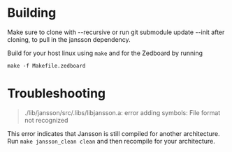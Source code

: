 # Building

Make sure to clone with --recursive or run git submodule update --init after cloning, to pull in the jansson dependency.

Build for your host linux using `make` and for the Zedboard by running

    make -f Makefile.zedboard



# Troubleshooting

> ./lib/jansson/src/.libs/libjansson.a: error adding symbols: File format not recognized

This error indicates that Jansson is still compiled for another architecture. Run `make jansson_clean clean` and then recompile for your architecture.

